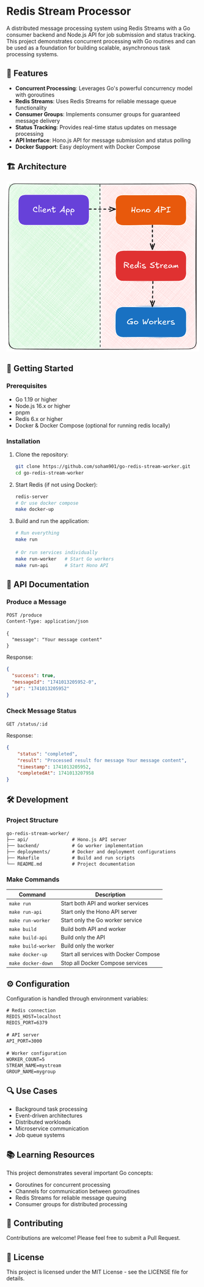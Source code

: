 # Redis Stream Processor

A distributed message processing system using Redis Streams with a Go consumer backend and Node.js API for job submission and status tracking. This project demonstrates concurrent processing with Go routines and can be used as a foundation for building scalable, asynchronous task processing systems.

## 🌟 Features

- **Concurrent Processing**: Leverages Go's powerful concurrency model with goroutines
- **Redis Streams**: Uses Redis Streams for reliable message queue functionality
- **Consumer Groups**: Implements consumer groups for guaranteed message delivery
- **Status Tracking**: Provides real-time status updates on message processing
- **API Interface**: Hono.js API for message submission and status polling
- **Docker Support**: Easy deployment with Docker Compose

## 🏗️ Architecture
![Architecture](arch.png)

## 🚀 Getting Started

### Prerequisites

- Go 1.19 or higher
- Node.js 16.x or higher
- pnpm
- Redis 6.x or higher
- Docker & Docker Compose (optional for running redis locally)

### Installation

1. Clone the repository:
   ```bash
   git clone https://github.com/soham901/go-redis-stream-worker.git
   cd go-redis-stream-worker
   ```

2. Start Redis (if not using Docker):
   ```bash
   redis-server
   # Or use docker compose
   make docker-up
   ```

3. Build and run the application:
   ```bash
   # Run everything
   make run
   
   # Or run services individually
   make run-worker   # Start Go workers
   make run-api      # Start Hono API
   ```

## 📝 API Documentation

### Produce a Message

```http
POST /produce
Content-Type: application/json

{
  "message": "Your message content"
}
```

Response:
```json
{
  "success": true,
  "messageId": "1741013205952-0",
  "id": "1741013205952"
}
```

### Check Message Status

```http
GET /status/:id
```

Response:
```json
{
	"status": "completed",
	"result": "Processed result for message Your message content",
	"timestamp": 1741013205952,
	"completedAt": 1741013207958
}
```

## 🛠️ Development

### Project Structure

```
go-redis-stream-worker/
├── api/                # Hono.js API server
├── backend/            # Go worker implementation
├── deployments/        # Docker and deployment configurations
├── Makefile            # Build and run scripts
└── README.md           # Project documentation
```

### Make Commands

| Command | Description |
|---------|-------------|
| `make run` | Start both API and worker services |
| `make run-api` | Start only the Hono API server |
| `make run-worker` | Start only the Go worker service |
| `make build` | Build both API and worker |
| `make build-api` | Build only the API |
| `make build-worker` | Build only the worker |
| `make docker-up` | Start all services with Docker Compose |
| `make docker-down` | Stop all Docker Compose services |

## ⚙️ Configuration

Configuration is handled through environment variables:

```env
# Redis connection
REDIS_HOST=localhost
REDIS_PORT=6379

# API server
API_PORT=3000

# Worker configuration
WORKER_COUNT=5
STREAM_NAME=mystream
GROUP_NAME=mygroup
```

## 🔍 Use Cases

- Background task processing
- Event-driven architectures
- Distributed workloads
- Microservice communication
- Job queue systems

## 📚 Learning Resources

This project demonstrates several important Go concepts:

- Goroutines for concurrent processing
- Channels for communication between goroutines
- Redis Streams for reliable message queuing
- Consumer groups for distributed processing

## 🤝 Contributing

Contributions are welcome! Please feel free to submit a Pull Request.

## 📄 License

This project is licensed under the MIT License - see the LICENSE file for details.